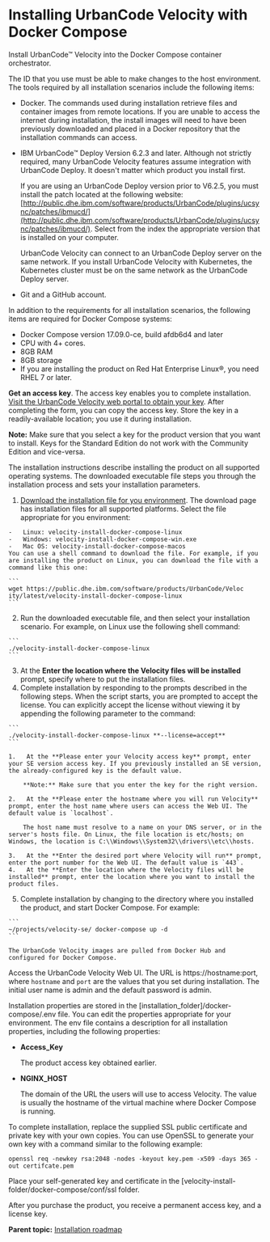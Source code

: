 # Installing UrbanCode Velocity with Docker Compose

Install UrbanCode™ Velocity into the Docker Compose container orchestrator.

The ID that you use must be able to make changes to the host environment. The tools required by all installation scenarios include the following items:

-   Docker. The commands used during installation retrieve files and container images from remote locations. If you are unable to access the internet during installation, the install images will need to have been previously downloaded and placed in a Docker repository that the installation commands can access.
-   IBM UrbanCode™ Deploy Version 6.2.3 and later. Although not strictly required, many UrbanCode Velocity features assume integration with UrbanCode Deploy. It doesn't matter which product you install first.

    If you are using an UrbanCode Deploy version prior to V6.2.5, you must install the patch located at the following website: [http://public.dhe.ibm.com/software/products/UrbanCode/plugins/ucsync/patches/ibmucd/](http://public.dhe.ibm.com/software/products/UrbanCode/plugins/ucsync/patches/ibmucd/). Select from the index the appropriate version that is installed on your computer.

    UrbanCode Velocity can connect to an UrbanCode Deploy server on the same network. If you install UrbanCode Velocity with Kubernetes, the Kubernetes cluster must be on the same network as the UrbanCode Deploy server.

-   Git and a GitHub account.

In addition to the requirements for all installation scenarios, the following items are required for Docker Compose systems:

-   Docker Compose version 17.09.0-ce, build afdb6d4 and later
-   CPU with 4+ cores.
-   8GB RAM
-   8GB storage
-   If you are installing the product on Red Hat Enterprise Linux®, you need RHEL 7 or later.

**Get an access key**. The access key enables you to complete installation. [Visit the UrbanCode Velocity web portal to obtain your key](https://uc-velocity.com/). After completing the form, you can copy the access key. Store the key in a readily-available location; you use it during installation.

**Note:** Make sure that you select a key for the product version that you want to install. Keys for the Standard Edition do not work with the Community Edition and vice-versa.

The installation instructions describe installing the product on all supported operating systems. The downloaded executable file steps you through the installation process and sets your installation parameters.

1.    [Download the installation file for you environment](https://public.dhe.ibm.com/software/products/UrbanCode/Velocity/latest/). The download page has installation files for all supported platforms. Select the file appropriate for you environment:

    -   Linux: velocity-install-docker-compose-linux
    -   Windows: velocity-install-docker-compose-win.exe
    -   Mac OS: velocity-install-docker-compose-macos
    You can use a shell command to download the file. For example, if you are installing the product on Linux, you can download the file with a command like this one:

    ```
    wget https://public.dhe.ibm.com/software/products/UrbanCode/Veloc
    ity/latest/velocity-install-docker-compose-linux
    ```

2.   Run the downloaded executable file, and then select your installation scenario. For example, on Linux use the following shell command:

    ```
    ./velocity-install-docker-compose-linux
    ```

3.   At the **Enter the location where the Velocity files will be installed** prompt, specify where to put the installation files. 
4.   Complete installation by responding to the prompts described in the following steps. When the script starts, you are prompted to accept the license. You can explicitly accept the license without viewing it by appending the following parameter to the command:

    ```
    ./velocity-install-docker-compose-linux **--license=accept**
    ```

    1.   At the **Please enter your Velocity access key** prompt, enter your SE version access key. If you previously installed an SE version, the already-configured key is the default value.

        **Note:** Make sure that you enter the key for the right version.

    2.   At the **Please enter the hostname where you will run Velocity** prompt, enter the host name where users can access the Web UI. The default value is `localhost`.

        The host name must resolve to a name on your DNS server, or in the server's hosts file. On Linux, the file location is etc/hosts; on Windows, the location is C:\\Windows\\System32\\drivers\\etc\\hosts.

    3.   At the **Enter the desired port where Velocity will run** prompt, enter the port number for the Web UI. The default value is `443`.
    4.   At the **Enter the location where the Velocity files will be installed** prompt, enter the location where you want to install the product files. 
5.   Complete installation by changing to the directory where you installed the product, and start Docker Compose. For example: 

    ```
    ~/projects/velocity-se/ docker-compose up -d
    ```

    The UrbanCode Velocity images are pulled from Docker Hub and configured for Docker Compose.


Access the UrbanCode Velocity Web UI. The URL is https://hostname:port, where `hostname` and `port` are the values that you set during installation. The initial user name is admin and the default password is admin.

Installation properties are stored in the \[installation\_folder\]/docker-compose/.env file. You can edit the properties appropriate for your environment. The env file contains a description for all installation properties, including the following properties:

-   **Access\_Key**

    The product access key obtained earlier.

-   **NGINX\_HOST**

    The domain of the URL the users will use to access Velocity. The value is usually the hostname of the virtual machine where Docker Compose is running.


To complete installation, replace the supplied SSL public certificate and private key with your own copies. You can use OpenSSL to generate your own key with a command similar to the following example:

```
openssl req -newkey rsa:2048 -nodes -keyout key.pem -x509 -days 365 -out certifcate.pem
```

Place your self-generated key and certificate in the \[velocity-install-folder/docker-compose/conf/ssl folder.

After you purchase the product, you receive a permanent access key, and a license key.

**Parent topic:** [Installation roadmap](../topics/c_install_se_roadmap.md)

